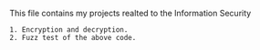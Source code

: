This file contains my projects realted to the Information Security

    1. Encryption and decryption.
    2. Fuzz test of the above code.